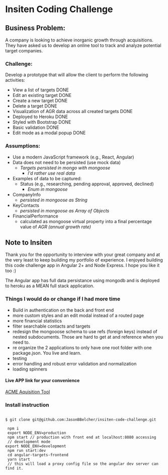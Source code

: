 # Insiten Coding Challenge
## Business Problem:
A company is looking to achieve inorganic growth through acquisitions. They have asked us to develop an online tool to track and analyze potential target companies.
### Challenge:
Develop a prototype that will allow the client to perform the following activities:
- View a list of targets DONE
- Edit an existing target DONE
- Create a new target DONE
- Delete a target DONE
- Visualization of AGR data across all created targets DONE
- Deployed to Heroku DONE
- Styled with Bootstrap DONE
- Basic validation DONE 
- Edit mode as a modal popup DONE
### Assumptions:
- Use a modern JavaScript framework (e.g., React, Angular)
- Data does not need to be persisted (use mock data) 
  -  *Targets persisted in mongo with mongoose*
     - *I'd rather use real data*
- Examples of data to be captured:
  - Status (e.g., researching, pending approval, approved, declined) 
    - *Enum in mongoose*
- CompanyInfo
  - *persisted in mongoose as String*
- KeyContacts
  - *persisted in mongoose as Array of Objects*
- FinancialPerformance
  - calculated as mongoose virtual property into a final percentage value of *AGR (annual growth rate)*

## Note to Insiten

Thank you for the opportunity to interview with your great company and at the very least to keep building my portfolio of experience. 
I enjoyed building this code challenge app in Angular 2+ and Node Express. I hope you like it too :) 

 The Angular app has full data persistance using mongodb and is deployed to heroku as a MEAN full stack application.  

### Things I would do or change if I had more time 
- Build in authentication on the back and front end
- more custom styles and an edit modal instead of a routed page
- more financial statistics
- filter searchable contacts and targets
- redesign the mongooose schema to use refs (foreign keys) instead of        
  nested subdocuments. Those are hard to get at and reference when you      
  need to. 
- re organize the 2 applications to only have one root folder with one      
  package.json.  You live and learn. 
- testing 
- error handling and robust error validation and normalization
- loading spinners   


#### Live APP link for your convenience


[ACME Aquisition Tool](https://calm-escarpment-40693.herokuapp.com)

### Install instruction

```

$ git clone git@github.com:JasonBBelcher/insiten-code-challenge.git

 npm i
 export NODE_ENV=production
 npm start // production with front end at localhost:8080 accessing
 // development mode
export NODE_ENV=development
 npm run start:dev 
 cd angular-targets-frontend
 yarn start 
 // this will load a proxy config file so the angular dev server can find it. 

```



